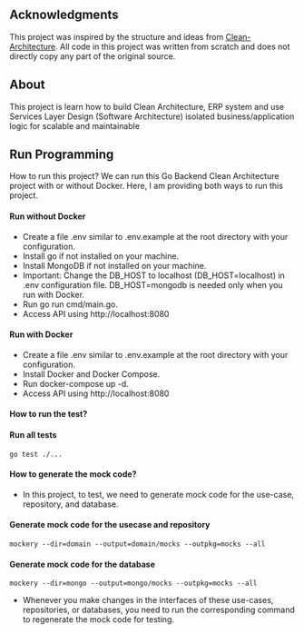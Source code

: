 ## Acknowledgments
This project was inspired by the structure and ideas from [Clean-Architecture](https://github.com/amitshekhariitbhu/go-backend-clean-architecture).
All code in this project was written from scratch and does not directly copy any part of the original source.

## About
This project is learn how to build Clean Architecture, ERP system and use Services Layer Design (Software Architecture) isolated business/application logic for scalable and maintainable

## Run Programming
How to run this project?
We can run this Go Backend Clean Architecture project with or without Docker. Here, I am providing both ways to run this project.

#### Run without Docker
- Create a file .env similar to .env.example at the root directory with your configuration.
- Install go if not installed on your machine.
- Install MongoDB if not installed on your machine.
- Important: Change the DB_HOST to localhost (DB_HOST=localhost) in .env configuration file. DB_HOST=mongodb is needed only when you run with Docker.
- Run go run cmd/main.go.
- Access API using http://localhost:8080
#### Run with Docker
- Create a file .env similar to .env.example at the root directory with your configuration.
- Install Docker and Docker Compose.
- Run docker-compose up -d.
- Access API using http://localhost:8080
#### How to run the test?
#### Run all tests
    go test ./...
#### How to generate the mock code?
- In this project, to test, we need to generate mock code for the use-case, repository, and database.

#### Generate mock code for the usecase and repository
    mockery --dir=domain --output=domain/mocks --outpkg=mocks --all

#### Generate mock code for the database
    mockery --dir=mongo --output=mongo/mocks --outpkg=mocks --all
- Whenever you make changes in the interfaces of these use-cases, repositories, or databases, you need to run the corresponding command to regenerate the mock code for testing.
